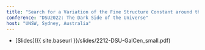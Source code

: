 ```yaml
---
title: "Search for a Variation of the Fine Structure Constant around the Supermassive Black Hole in Our Galactic Centre"
conference: "DSU2022: The Dark Side of the Universe"
host: "UNSW, Sydney, Australia"
---
```

* [Slides]({{ site.baseurl }}/slides/2212-DSU-GalCen_small.pdf)
